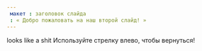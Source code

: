 ```yaml
---
 макет : заголовок слайда
 : « Добро пожаловать на наш второй слайд! »
---
```

looks like a shit
Используйте стрелку влево, чтобы вернуться!
